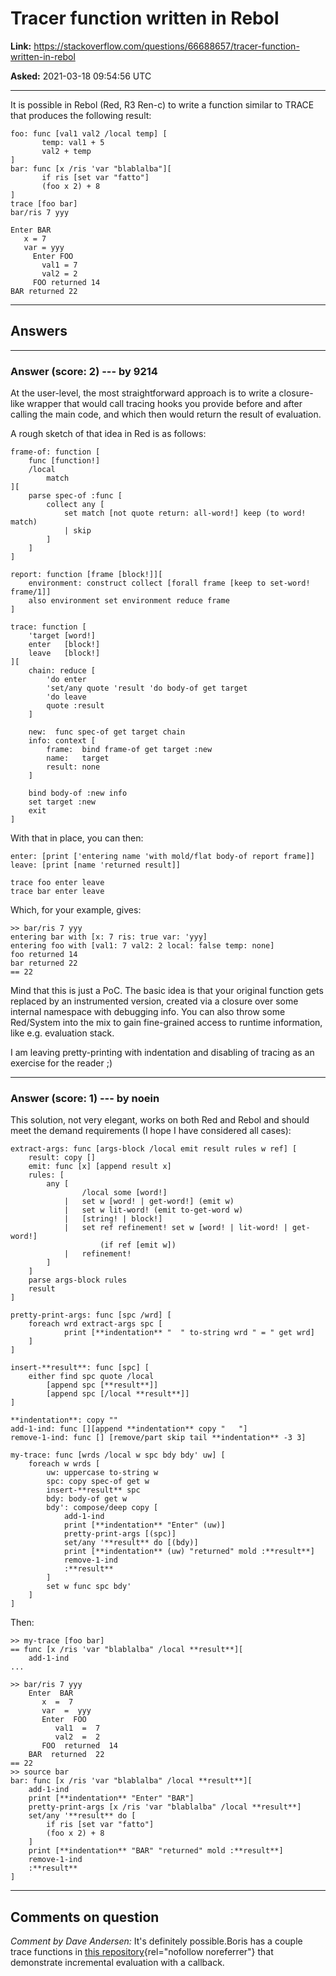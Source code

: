 # Tracer function written in Rebol

**Link:**
<https://stackoverflow.com/questions/66688657/tracer-function-written-in-rebol>

**Asked:** 2021-03-18 09:54:56 UTC

------------------------------------------------------------------------

It is possible in Rebol (Red, R3 Ren-c) to write a function similar to
TRACE that produces the following result:

    foo: func [val1 val2 /local temp] [
           temp: val1 + 5
           val2 + temp
    ]
    bar: func [x /ris 'var "blablalba"][
           if ris [set var "fatto"]
           (foo x 2) + 8
    ]
    trace [foo bar]
    bar/ris 7 yyy

    Enter BAR
       x = 7
       var = yyy
         Enter FOO
           val1 = 7
           val2 = 2
         FOO returned 14
    BAR returned 22

------------------------------------------------------------------------

## Answers

------------------------------------------------------------------------

### Answer (score: 2) --- by 9214

At the user-level, the most straightforward approach is to write a
closure-like wrapper that would call tracing hooks you provide before
and after calling the main code, and which then would return the result
of evaluation.

A rough sketch of that idea in Red is as follows:

    frame-of: function [
        func [function!]
        /local
            match
    ][
        parse spec-of :func [
            collect any [
                set match [not quote return: all-word!] keep (to word! match)
                | skip
            ]
        ]
    ]

    report: function [frame [block!]][
        environment: construct collect [forall frame [keep to set-word! frame/1]]
        also environment set environment reduce frame
    ]

    trace: function [
        'target [word!]
        enter   [block!]
        leave   [block!]
    ][
        chain: reduce [
            'do enter
            'set/any quote 'result 'do body-of get target
            'do leave
            quote :result
        ]
        
        new:  func spec-of get target chain
        info: context [
            frame:  bind frame-of get target :new
            name:   target
            result: none
        ]
        
        bind body-of :new info
        set target :new
        exit
    ]

With that in place, you can then:

    enter: [print ['entering name 'with mold/flat body-of report frame]]
    leave: [print [name 'returned result]]

    trace foo enter leave
    trace bar enter leave

Which, for your example, gives:

    >> bar/ris 7 yyy
    entering bar with [x: 7 ris: true var: 'yyy]
    entering foo with [val1: 7 val2: 2 local: false temp: none]
    foo returned 14
    bar returned 22
    == 22

Mind that this is just a PoC. The basic idea is that your original
function gets replaced by an instrumented version, created via a closure
over some internal namespace with debugging info. You can also throw
some Red/System into the mix to gain fine-grained access to runtime
information, like e.g. evaluation stack.

I am leaving pretty-printing with indentation and disabling of tracing
as an exercise for the reader ;)

------------------------------------------------------------------------

### Answer (score: 1) --- by noein

This solution, not very elegant, works on both Red and Rebol and should
meet the demand requirements (I hope I have considered all cases):

    extract-args: func [args-block /local emit result rules w ref] [
        result: copy []
        emit: func [x] [append result x]
        rules: [
            any [
                    /local some [word!]
                |   set w [word! | get-word!] (emit w)
                |   set w lit-word! (emit to-get-word w)
                |   [string! | block!]
                |   set ref refinement! set w [word! | lit-word! | get-word!] 
                        (if ref [emit w])
                |   refinement!
            ]
        ]
        parse args-block rules
        result
    ]

    pretty-print-args: func [spc /wrd] [
        foreach wrd extract-args spc [
                print [**indentation** "  " to-string wrd " = " get wrd]
        ]
    ]

    insert-**result**: func [spc] [
        either find spc quote /local 
            [append spc [**result**]]
            [append spc [/local **result**]]
    ]

    **indentation**: copy ""
    add-1-ind: func [][append **indentation** copy "   "]
    remove-1-ind: func [] [remove/part skip tail **indentation** -3 3]

    my-trace: func [wrds /local w spc bdy bdy' uw] [
        foreach w wrds [
            uw: uppercase to-string w
            spc: copy spec-of get w
            insert-**result** spc
            bdy: body-of get w
            bdy': compose/deep copy [
                add-1-ind
                print [**indentation** "Enter" (uw)]
                pretty-print-args [(spc)]
                set/any '**result** do [(bdy)]
                print [**indentation** (uw) "returned" mold :**result**]
                remove-1-ind
                :**result**
            ]
            set w func spc bdy'
        ]
    ]

Then:

    >> my-trace [foo bar]
    == func [x /ris 'var "blablalba" /local **result**][
        add-1-ind 
    ...

    >> bar/ris 7 yyy
        Enter  BAR
           x  =  7
           var  =  yyy
           Enter  FOO
              val1  =  7
              val2  =  2
           FOO  returned  14
        BAR  returned  22
    == 22
    >> source bar
    bar: func [x /ris 'var "blablalba" /local **result**][
        add-1-ind 
        print [**indentation** "Enter" "BAR"] 
        pretty-print-args [x /ris 'var "blablalba" /local **result**] 
        set/any '**result** do [
            if ris [set var "fatto"] 
            (foo x 2) + 8
        ] 
        print [**indentation** "BAR" "returned" mold :**result**] 
        remove-1-ind 
        :**result**
    ]

------------------------------------------------------------------------

## Comments on question

*Comment by Dave Andersen:* It\'s definitely possible.Boris has a couple
trace functions in [this
repository](https://gitlab.com/hiiamboris/red-mezz-warehouse#general-purpose){rel="nofollow noreferrer"}
that demonstrate incremental evaluation with a callback.
